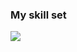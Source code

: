 ### My skill set

<p align="">
  <a href="https://skillicons.dev">
    <img src="https://skillicons.dev/icons?theme=&i=js,ts,vue,react,html,css,sass,php,laravel,npm,mysql,sqlite,graphql,aws,docker,express,vscode,phpstorm"
    />
  </a>
</p>

<!--
**danalamo/danalamo** is a ✨ _special_ ✨ repository because its `README.md` (this file) appears on your GitHub profile.

Here are some ideas to get you started:

- 🔭 I’m currently working on ...
- 🌱 I’m currently learning ...
- 👯 I’m looking to collaborate on ...
- 🤔 I’m looking for help with ...
- 💬 Ask me about ...
- 📫 How to reach me: ...
- ⚡ Fun fact: ...
-->
